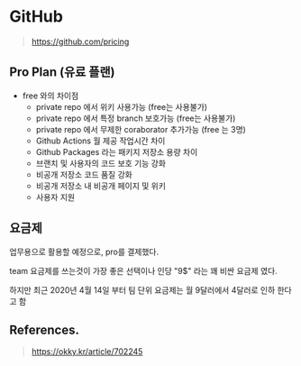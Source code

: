# GitHub

> https://github.com/pricing

## Pro Plan (유료 플랜)

- free 와의 차이점 
  - private repo 에서 위키 사용가능 (free는 사용불가)
  - private repo 에서 특정 branch 보호가능 (free는 사용불가)
  - private repo 에서 무제한 coraborator 추가가능 (free 는 3명)
  - Github Actions 월 제공 작업시간 차이
  - Github Packages 라는 패키지 저장소 용량 차이
  - 브랜치 및 사용자의 코드 보호 기능 강화
  - 비공개 저장소 코드 품질 강화
  - 비공개 저장소 내 비공개 페이지 및 위키
  - 사용자 지원
  
## 요금제

업무용으로 활용할 예정으로, pro를 결제했다.

team 요금제를 쓰는것이 가장 좋은 선택이나 인당 "9$" 라는 꽤 비싼 요금제 였다.

하지만 최근 2020년 4월 14일 부터 팀 단위 요금제는 월 9달러에서 4달러로 인하 한다고 함

## References.

> https://okky.kr/article/702245
